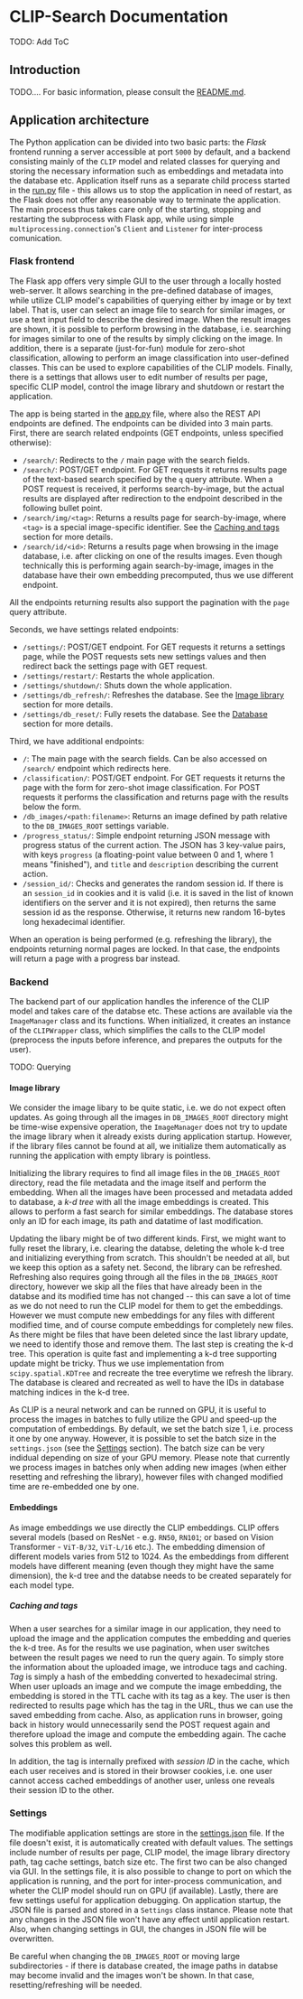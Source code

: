 # CLIP-Search Documentation
TODO: Add ToC


## Introduction
TODO.... For basic information, please consult the [README.md](../README.md).

## Application architecture
The Python application can be divided into two basic parts: the <em>Flask</em> frontend running a server accessible at port `5000` by default, and a backend consisting mainly of the `CLIP` model and related classes for querying and storing the necessary information such as embeddings and metadata into the database etc. Application itself runs as a separate child process started in the [run.py](../flask/run.py) file - this allows us to stop the application in need of restart, as the Flask does not offer any reasonable way to terminate the application. The main process thus takes care only of the starting, stopping and restarting the subprocess with Flask app, while using simple `multiprocessing.connection`'s `Client` and `Listener` for inter-process comunication.

### Flask frontend
The Flask app offers very simple GUI to the user through a locally hosted web-server. It allows searching in the pre-defined database of images, while utilize CLIP model's capabilities of querying either by image or by text label. That is, user can select an image file to search for similar images, or use a text input field to describe the desired image. When the result images are shown, it is possible to perform browsing in the database, i.e. searching for images similar to one of the results by simply clicking on the image. In addition, there is a separate (just-for-fun) module for zero-shot classification, allowing to perform an image classification into user-defined classes. This can be used to explore capabilities of the CLIP models. Finally, there is a settings that allows user to edit number of results per page, specific CLIP model, control the image library and shutdown or restart the application.

The app is being started in the [app.py](../flask/app.py) file, where also the REST API endpoints are defined. The endpoints can be divided into 3 main parts. First, there are search related endpoints (GET endpoints, unless specified otherwise):
- `/search/`: Redirects to the `/` main page with the search fields. 
- `/search/`: POST/GET endpoint. For GET requests it returns results page of the text-based search specified by the `q` query attribute. When a POST request is received, it performs search-by-image, but the actual results are displayed after redirection to the endpoint described in the following bullet point.
- `/search/img/<tag>`: Returns a results page for search-by-image, where `<tag>` is a special image-specific identifier. See the [Caching and tags](#caching-and-tags) section for more details.
- `/search/id/<id>`: Returns a results page when browsing in the image database, i.e. after clicking on one of the results images. Even though technically this is performing again search-by-image, images in the database have their own embedding precomputed, thus we use different endpoint.

All the endpoints returning results also support the pagination with the `page` query attribute.

Seconds, we have settings related endpoints:
- `/settings/`: POST/GET endpoint. For GET requests it returns a settings page, while the POST requests sets new settings values and then redirect back the settings page with GET request.
- `/settings/restart/`: Restarts the whole application.
- `/settings/shutdown/`: Shuts down the whole application.
- `/settings/db_refresh/`: Refreshes the database. See the [Image library](#image-library) section for more details.
- `/settings/db_reset/`: Fully resets the database. See the [Database](#image-library) section for more details.

Third, we have additional endpoints:
- `/`: The main page with the search fields. Can be also accessed on `/search/` endpoint which redirects here.
- `/classification/`: POST/GET endpoint. For GET requests it returns the page with the form for zero-shot image classification. For POST requests it performs the classification and returns page with the results below the form.
- `/db_images/<path:filename>`: Returns an image defined by path relative to the `DB_IMAGES_ROOT` settings variable.
- `/progress_status/`: Simple endpoint returning JSON message with progress status of the current action. The JSON has 3 key-value pairs, with keys `progress` (a floating-point value between 0 and 1, where 1 means "finished"), and `title` and `description` describing the current action.
- `/session_id/`: Checks and generates the random session id. If there is an `session_id` in cookies and it is valid (i.e. it is saved in the list of known identifiers on the server and it is not expired), then returns the same session id as the response. Otherwise, it returns new random 16-bytes long hexadecimal identifier.

When an operation is being performed (e.g. refreshing the library), the endpoints returning normal pages are locked. In that case, the endpoints will return a page with a progress bar instead.

### Backend
The backend part of our application handles the inference of the CLIP model and takes care of the databse etc. These actions are available via the `ImageManager` class and its functions. When initialized, it creates an instance of the `CLIPWrapper` class, which simplifies the calls to the CLIP model (preprocess the inputs before inference, and prepares the outputs for the user).

TODO: Querying

#### Image library
We consider the image libary to be quite static, i.e. we do not expect often updates. As going through all the images in `DB_IMAGES_ROOT` directory might be time-wise expensive operation, the `ImageManager` does not try to update the image library when it already exists during application startup. However, if the library files cannot be found at all, we initialize them automatically as running the application with empty library is pointless.

Initializing the library requires to find all image files in the `DB_IMAGES_ROOT` directory, read the file metadata and the image itself and perform the embedding. When all the images have been processed and metadata added to database, a <em>k-d tree</em> with all the image embeddings is created. This allows to perform a fast search for similar embeddings. The database stores only an ID for each image, its path and datatime of last modification.

Updating the libary might be of two different kinds. First, we might want to fully reset the library, i.e. clearing the databse, deleting the whole k-d tree and initializing everything from scratch. This shouldn't be needed at all, but we keep this option as a safety net. Second, the library can be refreshed. Refreshing also requires going through all the files in the `DB_IMAGES_ROOT` directory, however we skip all the files that have already been in the databse and its modified time has not changed -- this can save a lot of time as we do not need to run the CLIP model for them to get the embeddings. However we must compute new embeddings for any files with different modified time, and of course compute embeddings for completely new files. As there might be files that have been deleted since the last library update, we need to identify those and remove them. The last step is creating the k-d tree. This operation is quite fast and implementing a k-d tree supporting update might be tricky. Thus we use implementation from `scipy.spatial.KDTree` and recreate the tree everytime we refresh the library. The database is cleared and recreated as well to have the IDs in database matching indices in the k-d tree.

As CLIP is a neural network and can be runned on GPU, it is useful to process the images in batches to fully utilize the GPU and speed-up the computation of embeddings. By default, we set the batch size 1, i.e. process it one by one anyway. However, it is possible to set the batch size in the `settings.json` (see the [Settings](#settings) section). The batch size can be very indidual depending on size of your GPU memory. Please note that currently we process images in batches only when adding new images (when either resetting and refreshing the library), however files with changed modified time are re-embedded one by one.

#### Embeddings
As image embeddings we use directly the CLIP embeddings. CLIP offers several models (based on ResNet - e.g. `RN50`, `RN101`; or based on Vision Transformer - `ViT-B/32`, `ViT-L/16` etc.). The embedding dimension of different models varies from 512 to 1024. As the embeddings from different models have different meaning (even though they might have the same dimension), the k-d tree and the databse needs to be created separately for each model type.

##### Caching and tags
When a user searches for a similar image in our application, they need to upload the image and the application computes the embedding and queries the k-d tree. As for the results we use pagination, when user switches between the result pages we need to run the query again. To simply store the information about the uploaded image, we introduce tags and caching. <em>Tag</em> is simply a hash of the embedding converted to hexadecimal string. When user uploads an image and we compute the image embedding, the embedding is stored in the TTL cache with its tag as a key. The user is then redirected to results page which has the tag in the URL, thus we can use the saved embedding from cache. Also, as application runs in browser, going back in history would unnecessarily send the POST request again and therefore upload the image and compute the embedding again. The cache solves this problem as well.

In addition, the tag is internally prefixed with <em>session ID</em> in the cache, which each user receives and is stored in their browser cookies, i.e. one user cannot access cached embeddings of another user, unless one reveals their session ID to the other.

### Settings
The modifiable application settings are store in the [settings.json](../flask/settings.json) file. If the file doesn't exist, it is automatically created with default values. The settings include number of results per page, CLIP model, the image library directory path, tag cache settings, batch size etc. The first two can be also changed via GUI. In the settings file, it is also possible to change to port on which the application is running, and the port for inter-process communication, and wheter the CLIP model should run on GPU (if available). Lastly, there are few settings useful for application debugging. On application startup, the JSON file is parsed and stored in a `Settings` class instance. Please note that any changes in the JSON file won't have any effect until application restart. Also, when changing settings in GUI, the changes in JSON file will be overwritten.

Be careful when changing the `DB_IMAGES_ROOT` or moving large subdirectories - if there is database created, the image paths in databse may become invalid and the images won't be shown. In that case, resetting/refreshing will be needed.